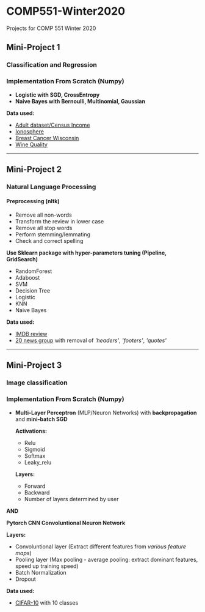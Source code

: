 # COMP551-Winter2020
Projects for COMP 551 Winter 2020

## Mini-Project 1

### Classification and Regression

### Implementation From Scratch (Numpy)

* **Logistic with SGD, CrossEntropy**
* **Naive Bayes with Bernoulli, Multinomial, Gaussian**


**Data used:**
* [Adult dataset/Census Income](https://archive.ics.uci.edu/ml/datasets/Adult)
* [Ionosphere](https://archive.ics.uci.edu/ml/datasets/ionosphere)
* [Breast Cancer Wisconsin](https://archive.ics.uci.edu/ml/datasets/Breast+Cancer+Wisconsin+%28Diagnostic%29)
* [Wine Quality](https://archive.ics.uci.edu/ml/datasets/Wine+Quality)

-------------------------------------
## Mini-Project 2

### Natural Language Processing

#### Preprocessing (nltk)
* Remove all non-words
* Transform the review in lower case
* Remove all stop words
* Perform stemming/lemmating
* Check and correct spelling

**Use Sklearn package with hyper-parameters tuning (Pipeline, GridSearch)**
* RandomForest
* Adaboost
* SVM
* Decision Tree
* Logistic
* KNN
* Naive Bayes

**Data used:**
* [IMDB review](http://ai.stanford.edu/˜amaas/data/sentiment/)
* [20 news group](https://scikit-learn.org/stable/tutorial/text_analytics/working_with_text_data.html) with removal of *'headers'*, *'footers'*, *'quotes'*

-------------------------------------
## Mini-Project 3

### Image classification
### Implementation From Scratch (Numpy)

* **Multi-Layer Perceptron** (MLP/Neuron Networks) with **backpropagation** and **mini-batch SGD**

  **Activations:**
  * Relu
  * Sigmoid
  * Softmax
  * Leaky_relu

  **Layers:**
  * Forward
  * Backward
  * Number of layers determined by user

**AND**

**Pytorch CNN Convoluntional Neuron Network**

  **Layers:**
  * Convoluntional layer (Extract different features from *various feature maps*)
  * Pooling layer (Max pooling - average pooling: extract dominant features, speed up training speed)
  * Batch Normalization
  * Dropout 

**Data used:**
* [CIFAR-10](http://www.cs.toronto.edu/~kriz/cifar.html) with 10 classes
